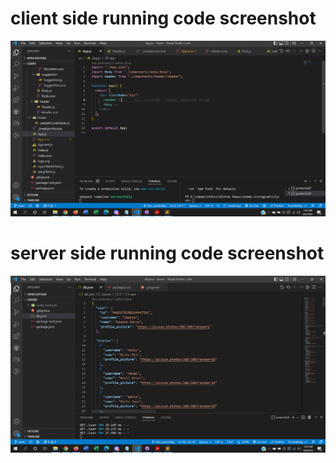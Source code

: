 # client side running code screenshot
 
![alt text](https://github.com/iamdeepta/dummy-instagram/blob/main/instagram_client.PNG?raw=true)

# server side running code screenshot
 
![alt text](https://github.com/iamdeepta/dummy-instagram/blob/main/instagram_server.PNG?raw=true)
